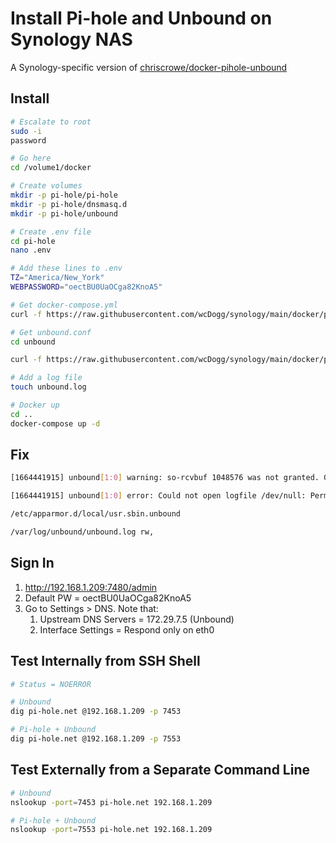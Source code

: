 # Install Pi-hole and Unbound on Synology NAS

A Synology-specific version of [chriscrowe/docker-pihole-unbound](https://github.com/chriscrowe/docker-pihole-unbound/tree/main/two-container)


## Install

```bash
# Escalate to root
sudo -i
password

# Go here
cd /volume1/docker

# Create volumes
mkdir -p pi-hole/pi-hole
mkdir -p pi-hole/dnsmasq.d
mkdir -p pi-hole/unbound

# Create .env file
cd pi-hole
nano .env

# Add these lines to .env
TZ="America/New_York"
WEBPASSWORD="oectBU0UaOCga82KnoA5"

# Get docker-compose.yml
curl -f https://raw.githubusercontent.com/wcDogg/synology/main/docker/pi-hole/docker-compose.yml -o docker-compose.yml

# Get unbound.conf
cd unbound

curl -f https://raw.githubusercontent.com/wcDogg/synology/main/docker/pi-hole/etc-unbound/unbound.conf -o unbound.conf

# Add a log file
touch unbound.log

# Docker up
cd ..
docker-compose up -d
```

## Fix

```bash
[1664441915] unbound[1:0] warning: so-rcvbuf 1048576 was not granted. Got 425984. To fix: start with root permissions(linux) or sysctl bigger net.core.rmem_max(linux) or kern.ipc.maxsockbuf(bsd) values.

[1664441915] unbound[1:0] error: Could not open logfile /dev/null: Permission denied

/etc/apparmor.d/local/usr.sbin.unbound

/var/log/unbound/unbound.log rw,
```


## Sign In

1. http://192.168.1.209:7480/admin
2. Default PW = oectBU0UaOCga82KnoA5
3. Go to Settings > DNS. Note that:
   1. Upstream DNS Servers = 172.29.7.5 (Unbound)
   2. Interface Settings = Respond only on eth0


## Test Internally from SSH Shell

```bash
# Status = NOERROR 

# Unbound
dig pi-hole.net @192.168.1.209 -p 7453

# Pi-hole + Unbound
dig pi-hole.net @192.168.1.209 -p 7553
```

## Test Externally from a Separate Command Line

```bash
# Unbound
nslookup -port=7453 pi-hole.net 192.168.1.209

# Pi-hole + Unbound
nslookup -port=7553 pi-hole.net 192.168.1.209
```

